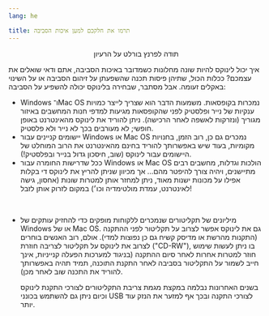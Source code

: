 ```yaml
---
lang: he

title: תרמו את חלקכם למען איכות הסביבה
---
```


<p align="center">תודה לפרנץ בורלט על הרעיון

איך יכול לינוקס להיות שונה מחלונות כשמדובר באיכות הסביבה, אתם ודאי
שואלים את עצמכם?
ככלות הכול, שתיהן פיסות תכנה שהשפעתן על זיהום הסביבה או על השינוי באקלים זעומה.
אבל מסתבר, שבחירה בלינוקס יכולה להשפיע על הסביבה:

<ul>

<li>Windows ו־Mac OS נמכרות בקופסאות. משמעות הדבר הוא שצריך לייצר כמויות ענקיות
של נייר ופלסטיק לפני שהקופסאות
מגיעות למדפי חנות המחשבים באיזור מגוריך (ונזרקות לאשפה לאחר הרכישה).
ניתן להוריד את לינוקס מהאינטרנט באופן חופשי; לא מעורבים בכך לא נייר ולא פלסטיק.</li>

<li>יישומים קניינים עבור Windows או Mac OS נמכרים גם כן, רוב הזמן,
בחנויות מקומיות, בעוד שיש באפשרותך להוריד בחינם מהאינטרנט את הרוב המוחלט של היישומים עבור לינוקס
(שוב, חיסכון גדול בנייר ובפלסטיק!).</li>

<li>ככל שדרישות החומרה עבור Windows או Mac OS הולכות וגדלות,
מחשבים רבים מתיישנים, ויהיה צורך להיפטר מהם...
אך מכיוון שניתן להריץ את לינוקס די בקלות אפילו על מכונות ישנות מאוד,
ניתן למחזר אותן למטרות שונות (אחסון, גישה לאינטרנט, עמדת מולטימדיה וכו׳) במקום לזרוק אותן לזבל!</li>

‏<li>מיליונים של תקליטורים שנמכרים ללקוחות מופקים כדי להחזיק עותקים של Windows או של Mac OS.
גם את לינוקס אפשר לצרוב על תקליטור לפני ההתקנה (התקנות מהרשת או מדיסק קשיח גם כן נפוצות למדי).
אולם, רוב האנשים בוחרים לצרוב את לינוקס על תקליטור לצריבה חוזרת ("CD-RW"), בו
ניתן לעשות שימוש חוזר למטרות אחרות לאחר סיום ההתקנה (בניגוד למערכות
הפעלה קנייניות, אינך חייב לשמור על התקליטור בסביבה לאחר התקנת התוכנה, תמיד תהיה באפשרותך
להוריד את התכנה שוב לאחר מכן). 

בשנים האחרונות נבלמה במקצת מגמת צריבת התקליטורים לצורכי התקנת לינוקס וכיום ניתן גם להשתמש בכונני USB לצורכי התקנה ובכך אף למזער את הנזק עוד יותר.</li>

</ul>





